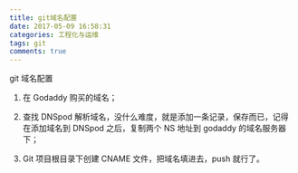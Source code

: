 ```yaml
---
title: git域名配置
date: 2017-05-09 16:58:31
categories: 工程化与运维
tags: git
comments: true
---
```


git 域名配置

<!--more-->

1. 在 Godaddy 购买的域名；

2. 查找 DNSpod 解析域名，没什么难度，就是添加一条记录，保存而已，记得在添加域名到 DNSpod 之后，复制两个 NS 地址到 godaddy 的域名服务器下；

3. Git 项目根目录下创建 CNAME 文件，把域名填进去，push 就行了。

